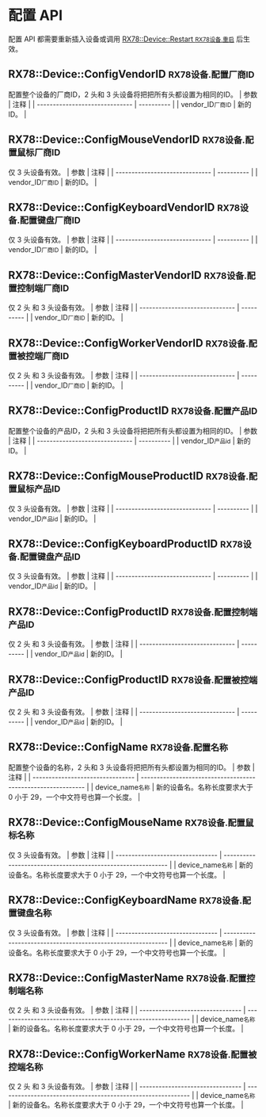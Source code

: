 # 配置 API

配置 API 都需要重新插入设备或调用 [RX78::Device::Restart <small>RX78设备.重启</small>](API_control.md#rx78devicerestart-rx78设备重启) 后生效。

## RX78::Device::ConfigVendorID <small>RX78设备.配置厂商ID</small>
配置整个设备的厂商ID，2 头和 3 头设备将把把所有头都设置为相同的ID。
| 参数                           | 注释       |
| ------------------------------ | ---------- |
| vendor_ID<small>厂商ID</small> | 新的ID。 |

## RX78::Device::ConfigMouseVendorID <small>RX78设备.配置鼠标厂商ID</small>
仅 3 头设备有效。
| 参数                           | 注释       |
| ------------------------------ | ---------- |
| vendor_ID<small>厂商ID</small> | 新的ID。 |

## RX78::Device::ConfigKeyboardVendorID <small>RX78设备.配置键盘厂商ID</small>
仅 3 头设备有效。
| 参数                           | 注释       |
| ------------------------------ | ---------- |
| vendor_ID<small>厂商ID</small> | 新的ID。 |

## RX78::Device::ConfigMasterVendorID <small>RX78设备.配置控制端厂商ID</small>
仅 2 头 和 3 头设备有效。
| 参数                           | 注释       |
| ------------------------------ | ---------- |
| vendor_ID<small>厂商ID</small> | 新的ID。 |

## RX78::Device::ConfigWorkerVendorID <small>RX78设备.配置被控端厂商ID</small>
仅 2 头 和 3 头设备有效。
| 参数                           | 注释       |
| ------------------------------ | ---------- |
| vendor_ID<small>厂商ID</small> | 新的ID。 |

## RX78::Device::ConfigProductID <small>RX78设备.配置产品ID</small>
配置整个设备的产品ID，2 头和 3 头设备将把把所有头都设置为相同的ID。
| 参数                           | 注释       |
| ------------------------------ | ---------- |
| vendor_ID<small>产品id</small> | 新的ID。 |

## RX78::Device::ConfigMouseProductID <small>RX78设备.配置鼠标产品ID</small>
仅 3 头设备有效。
| 参数                           | 注释       |
| ------------------------------ | ---------- |
| vendor_ID<small>产品id</small> | 新的ID。 |

## RX78::Device::ConfigKeyboardProductID <small>RX78设备.配置键盘产品ID</small>
仅 3 头设备有效。
| 参数                           | 注释       |
| ------------------------------ | ---------- |
| vendor_ID<small>产品id</small> | 新的ID。 |

## RX78::Device::ConfigProductID <small>RX78设备.配置控制端产品ID</small>
仅 2 头 和 3 头设备有效。
| 参数                           | 注释       |
| ------------------------------ | ---------- |
| vendor_ID<small>产品id</small> | 新的ID。 |

## RX78::Device::ConfigProductID <small>RX78设备.配置被控端产品ID</small>
仅 2 头 和 3 头设备有效。
| 参数                           | 注释       |
| ------------------------------ | ---------- |
| vendor_ID<small>产品id</small> | 新的ID。 |

## RX78::Device::ConfigName <small>RX78设备.配置名称</small>
配置整个设备的名称，2 头和 3 头设备将把把所有头都设置为相同的ID。
| 参数                             | 注释                                                         |
| -------------------------------- | ------------------------------------------------------------ |
| device_name<small>名称</small> | 新的设备名。名称长度要求大于 0 小于 29，一个中文符号也算一个长度。 |

## RX78::Device::ConfigMouseName <small>RX78设备.配置鼠标名称</small>
仅 3 头设备有效。
| 参数                             | 注释                                                         |
| -------------------------------- | ------------------------------------------------------------ |
| device_name<small>名称</small> | 新的设备名。名称长度要求大于 0 小于 29，一个中文符号也算一个长度。 |

## RX78::Device::ConfigKeyboardName <small>RX78设备.配置键盘名称</small>
仅 3 头设备有效。
| 参数                             | 注释                                                         |
| -------------------------------- | ------------------------------------------------------------ |
| device_name<small>名称</small> | 新的设备名。名称长度要求大于 0 小于 29，一个中文符号也算一个长度。 |

## RX78::Device::ConfigMasterName <small>RX78设备.配置控制端名称</small>
仅 2 头 和 3 头设备有效。
| 参数                             | 注释                                                         |
| -------------------------------- | ------------------------------------------------------------ |
| device_name<small>名称</small> | 新的设备名。名称长度要求大于 0 小于 29，一个中文符号也算一个长度。 |

## RX78::Device::ConfigWorkerName <small>RX78设备.配置被控端名称</small>
仅 2 头 和 3 头设备有效。
| 参数                             | 注释                                                         |
| -------------------------------- | ------------------------------------------------------------ |
| device_name<small>名称</small> | 新的设备名。名称长度要求大于 0 小于 29，一个中文符号也算一个长度。 |
